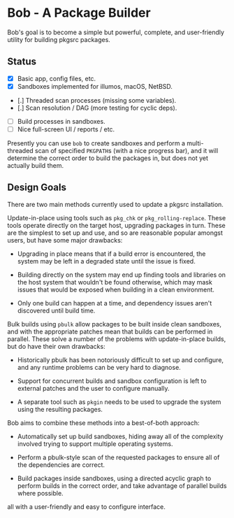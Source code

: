 # Bob - A Package Builder

Bob's goal is to become a simple but powerful, complete, and user-friendly
utility for building pkgsrc packages.

## Status

- [x] Basic app, config files, etc.
- [x] Sandboxes implemented for illumos, macOS, NetBSD.
- [.] Threaded scan processes (missing some variables).
- [.] Scan resolution / DAG (more testing for cyclic deps).
- [ ] Build processes in sandboxes.
- [ ] Nice full-screen UI / reports / etc.

Presently you can use `bob` to create sandboxes and perform a multi-threaded
scan of specified `PKGPATH`s (with a nice progress bar), and it will determine
the correct order to build the packages in, but does not yet actually build
them.

## Design Goals

There are two main methods currently used to update a pkgsrc installation.

Update-in-place using tools such as `pkg_chk` or `pkg_rolling-replace`.
These tools operate directly on the target host, upgrading packages in
turn.  These are the simplest to set up and use, and so are reasonable
popular amongst users, but have some major drawbacks:

 * Upgrading in place means that if a build error is encountered, the
   system may be left in a degraded state until the issue is fixed.

 * Building directly on the system may end up finding tools and libraries on
   the host system that wouldn't be found otherwise, which may mask issues that
   would be exposed when building in a clean environment.

 * Only one build can happen at a time, and dependency issues aren't discovered
   until build time.

Bulk builds using `pbulk` allow packages to be built inside clean sandboxes,
and with the appropriate patches mean that builds can be performed in parallel.
These solve a number of the problems with update-in-place builds, but do have
their own drawbacks:

 * Historically pbulk has been notoriously difficult to set up and configure,
   and any runtime problems can be very hard to diagnose.

 * Support for concurrent builds and sandbox configuration is left to external
   patches and the user to configure manually.

 * A separate tool such as `pkgin` needs to be used to upgrade the system using
   the resulting packages.

Bob aims to combine these methods into a best-of-both approach:

 * Automatically set up build sandboxes, hiding away all of the complexity
   involved trying to support multiple operating systems.

 * Perform a pbulk-style scan of the requested packages to ensure all of the
   dependencies are correct.

 * Build packages inside sandboxes, using a directed acyclic graph to perform
   builds in the correct order, and take advantage of parallel builds where
   possible.

all with a user-friendly and easy to configure interface.
